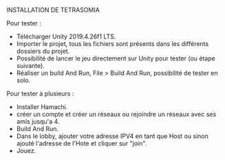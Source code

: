 INSTALLATION DE TETRASOMIA

Pour tester :

- Télécharger Unity 2019.4.26f1 LTS.
- Importer le projet, tous les fichiers sont présents dans les différents dossiers du projet.
- Possibilité de lancer le jeu directement sur Unity pour tester (ou étape suivante).
- Réaliser un build And Run, File > Build And Run, possibilité de tester en solo.

Pour tester à plusieurs :

- Installer Hamachi.
- créer un compte et créer un réseaux ou rejoindre un réseaux avec ses amis jusqu'a 4.
- Build And Run.
- Dans le lobby, ajouter votre adresse IPV4 en tant que Host ou sinon ajouté l'adresse de l'Hote et cliquer sur "join".
- Jouez.
